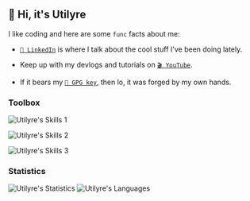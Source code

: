 
## 👋 Hi, it's Utilyre

I like coding and here are some `func` facts about me:

- [`💬 LinkedIn`][linkedin] is where I talk about the cool stuff I've been
  doing lately.

- Keep up with my devlogs and tutorials on [`🎬 YouTube`][youtube].

- If it bears my [`🔑 GPG key`][gpg], then lo, it was forged by my own hands.

[linkedin]: https://linkedin.com/in/amirabbas-fazelinia
[youtube]: https://youtube.com/@utilyre
[gpg]: https://github.com/utilyre.gpg

### Toolbox

![Utilyre's Skills 1][skills1]

![Utilyre's Skills 2][skills2]

![Utilyre's Skills 3][skills3]

[skills1]: https://skillicons.dev/icons?i=unity,bevy
[skills2]: https://skillicons.dev/icons?i=cpp,cs,lua,go
[skills3]: https://skillicons.dev/icons?i=cmake,bash,docker,githubactions

### Statistics

![Utilyre's Statistics][stats]
![Utilyre's Languages][languages]

[stats]: https://github-readme-stats.vercel.app/api?username=utilyre&count_private=true&theme=gruvbox&show_icons=true&hide_border=true
[languages]: https://github-readme-stats.vercel.app/api/top-langs?username=utilyre&langs_count=8&layout=compact&theme=gruvbox&hide_border=true
